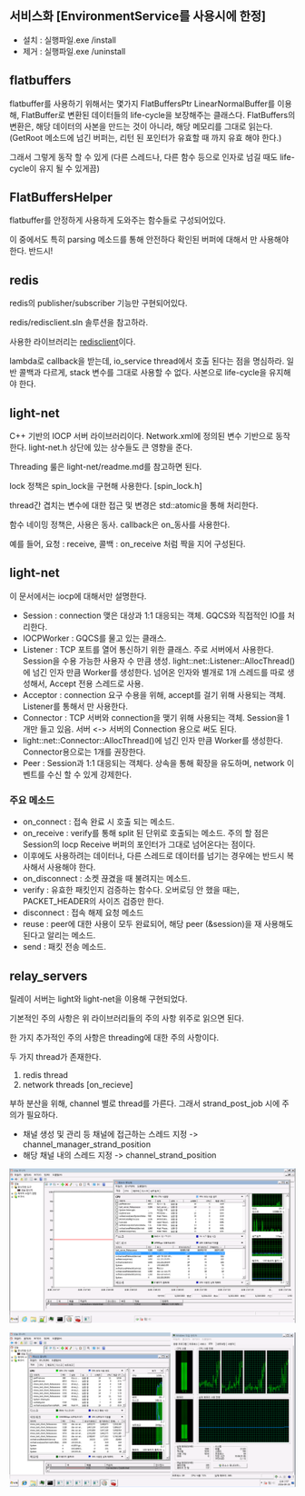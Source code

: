 ## 서비스화 [EnvironmentService를 사용시에 한정]
* 설치 : 실행파일.exe /install
* 제거 : 실행파일.exe /uninstall

## flatbuffers
flatbuffer를 사용하기 위해서는 몇가지 
FlatBuffersPtr
LinearNormalBuffer를 이용해, FlatBuffer로 변환된 데이터들의 life-cycle을 보장해주는 클래스다.
FlatBuffers의 변환은, 해당 데이터의 사본을 만드는 것이 아니라, 해당 메모리를 그대로 읽는다. (GetRoot 메소드에 넘긴 버퍼는, 리턴 된 포인터가 유효할 때 까지 유효 해야 한다.)

그래서 그렇게 동작 할 수 있게 (다른 스레드나, 다른 함수 등으로 인자로 넘길 때도 life-cycle이 유지 될 수 있게끔)  

## FlatBuffersHelper
flatbuffer를 안정하게 사용하게 도와주는 함수들로 구성되어있다.

이 중에서도 특히 parsing 메소드를 통해 안전하다 확인된 버퍼에 대해서 만 사용해야 한다. 반드시!

## redis
redis의 publisher/subscriber 기능만 구현되어있다.

redis/redisclient.sln 솔루션을 참고하라.

사용한 라이브러리는 [redisclient](https://github.com/nekipelov/redisclient)이다.

lambda로 callback을 받는데, io_service thread에서 호출 된다는 점을 명심하라.
일반 콜백과 다르게, stack 변수를 그대로 사용할 수 없다.
사본으로 life-cycle을 유지해야 한다.

## light-net
C++ 기반의 IOCP 서버 라이브러리이다.
Network.xml에 정의된 변수 기반으로 동작한다.
light-net.h 상단에 있는 상수들도 큰 영향을 준다.

Threading 룰은 light-net/readme.md를 참고하면 된다.

lock 정책은 spin_lock을 구현해 사용한다. [spin_lock.h]

thread간 겹치는 변수에 대한 접근 및 변경은 std::atomic을 통해 처리한다.

함수 네이밍 정책은, 사용은 동사. callback은 on_동사를 사용한다. 

예를 들어, 요청 : receive, 콜백 : on_receive 처럼 짝을 지어 구성된다.

## light-net 
이 문서에서는 iocp에 대해서만 설명한다.

* Session : connection 맺은 대상과 1:1 대응되는 객체. GQCS와 직접적인 IO를 처리한다.
* IOCPWorker : GQCS를 물고 있는 클래스.
* Listener : TCP 포트를 열어 통신하기 위한 클래스. 주로 서버에서 사용한다. Session을 수용 가능한 사용자 수 만큼 생성.
 light::net::Listener::AllocThread()에 넘긴 인자 만큼 Worker를 생성한다.
  넘어온 인자와 별개로 1개 스레드를 따로 생성해서, Accept 전용 스레드로 사용.
* Acceptor : connection 요구 수용을 위해, accept를 걸기 위해 사용되는 객체. Listener를 통해서 만 사용한다.
* Connector : TCP 서버와 connection을 맺기 위해 사용되는 객체. Session을 1개만 들고 있음. 서버 <-> 서버의 Connection 용으로 써도 된다.
* light::net::Connector::AllocThread()에 넘긴 인자 만큼 Worker를 생성한다. Connector용으로는 1개를 권장한다.
* Peer : Session과 1:1 대응되는 객체다. 상속을 통해 확장을 유도하며, network 이벤트를 수신 할 수 있게 강제한다.

### 주요 메소드
* on_connect : 접속 완료 시 호출 되는 메소드.
* on_receive : verify를 통해 split 된 단위로 호출되는 메소드. 주의 할 점은 Session의 Iocp Receive 버퍼의 포인터가 그대로 넘어온다는 점이다. 
* 이후에도 사용하려는 데이터나, 다른 스레드로 데이터를 넘기는 경우에는 반드시 복사해서 사용해야 한다.
* on_disconnect : 소켓 끊겼을 때 불려지는 메소드.
* verify : 유효한 패킷인지 검증하는 함수다. 오버로딩 안 했을 때는, PACKET_HEADER의 사이즈 검증만 한다.
* disconnect : 접속 해제 요청 메소드
* reuse : peer에 대한 사용이 모두 완료되어, 해당 peer (&session)을 재 사용해도 된다고 알리는 메소드.
* send : 패킷 전송 메소드.

## relay_servers
릴레이 서버는 light와 light-net을 이용해 구현되었다.

기본적인 주의 사항은 위 라이브러리들의 주의 사항 위주로 읽으면 된다.

한 가지 추가적인 주의 사항은 threading에 대한 주의 사항이다.

두 가지 thread가 존재한다.
1. redis thread
2. network threads [on_recieve]

부하 분산을 위해, channel 별로 thread를 가른다.
그래서 strand_post_job 시에 주의가 필요하다.

* 채널 생성 및 관리 등 채널에 접근하는 스레드 지정 -> channel_manager_strand_position
* 해당 채널 내의 스레드 지정 -> channel_strand_position

![light-net_server_profiling](./light-net_server_profiling.png)

![light-net_client_profiling](./light-net_client_profiling.png)
